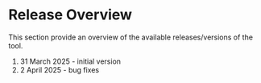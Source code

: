 # Release Overview
This section provide an overview of the available releases/versions of the tool. 

1. 31 March 2025 - initial version
2. 2 April 2025 - bug fixes
